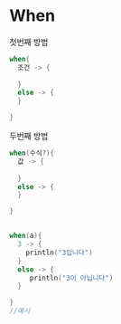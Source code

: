 # When

첫번째 방법
```kt
when{
  조건 -> {
    
  }
  else -> {
  }

}
```

두번째 방법
```kt
when(수식?){
  값 -> {
    
  }
  else -> {
  }

}


when(a){
  3 -> {
    println("3입니다")
  }
  else -> {
     println("3이 아닙니다")
  }

}
//예시

```



